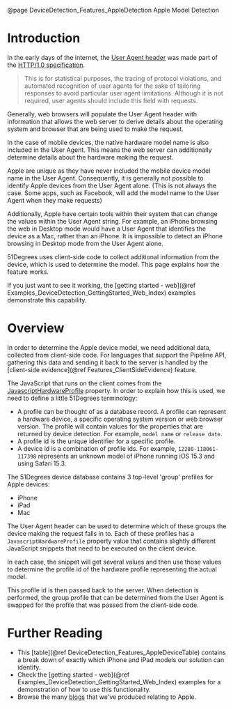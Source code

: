 @page DeviceDetection_Features_AppleDetection Apple Model Detection

# Introduction

In the early days of the internet, the 
[User Agent header](https://51degrees.com/blog/understanding-user-agent-string) 
was made part of the 
[HTTP/1.0 specification](https://datatracker.ietf.org/doc/html/rfc1945#page-46).

> This is for statistical purposes,
> the tracing of protocol violations, and automated recognition of user
> agents for the sake of tailoring responses to avoid particular user
> agent limitations. Although it is not required, user agents should
> include this field with requests. 

Generally, web browsers will populate the User Agent header with information that allows the 
web server to derive details about the operating system and browser that are being used to make 
the request. 

In the case of mobile devices, the native hardware model name is also included in the User Agent.
This means the web server can additionally determine details about the hardware making the request.

Apple are unique as they have never included the mobile device model name in the User Agent. 
Consequently, it is generally not possible to identify Apple devices from the User Agent alone. 
(This is not always the case. Some apps, such as Facebook, will add the model name to the 
User Agent when they make requests)

Additionally, Apple have certain tools within their system that can change the values within 
the User Agent string. For example, an iPhone browsing the web in Desktop mode would have a 
User Agent that identifies the device as a Mac, rather than an iPhone. It is impossible to detect 
an iPhone browsing in Desktop mode from the User Agent alone.

51Degrees uses client-side code to collect additional information from the device, which is used
to determine the model. This page explains how the feature works.

If you just want to see it working, the 
[getting started - web](@ref Examples_DeviceDetection_GettingStarted_Web_Index) examples
demonstrate this capability.

# Overview

In order to determine the Apple device model, we need additional data, collected from client-side 
code. For languages that support the Pipeline API, gathering this data and sending it back to the
server is handled by the [client-side evidence](@ref Features_ClientSideEvidence) feature.

The JavaScript that runs on the client comes from the [JavascriptHardwareProfile](https://51degrees.com/developers/property-dictionary?item=Device%7CJavascript) property.
In order to explain how this is used, we need to define a little 51Degrees terminology:

- A profile can be thought of as a database record. A profile can represent a hardware device, a specific operating system version or web browser version. The profile will contain values for the properties that are returned by device detection. For example, `model name` or `release date`. 
- A profile id is the unique identifier for a specific profile.
- A device id is a combination of profile ids. For example, `12280-118061-117398` represents an unknown model of iPhone running iOS 15.3 and using Safari 15.3.

The 51Degrees device database contains 3 top-level 'group' profiles for Apple devices:

- iPhone
- iPad
- Mac

The User Agent header can be used to determine which of these groups the device making the request 
falls in to. Each of these profiles has a `JavascriptHardwareProfile` property value that contains 
slightly different JavaScript snippets that need to be executed on the client device.

In each case, the snippet will get several values and then use those values to determine the 
profile id of the hardware profile representing the actual model.

This profile id is then passed back to the server. When detection is performed, the group profile 
that can be determined from the User Agent is swapped for the profile that was passed from the 
client-side code.

# Further Reading

- This [table](@ref DeviceDetection_Features_AppleDeviceTable) contains a break down of exactly which iPhone and iPad models our solution can identify.
- Check the [getting started - web](@ref Examples_DeviceDetection_GettingStarted_Web_Index) examples for a demonstration of how to use this functionality.
- Browse the many [blogs](https://51degrees.com/resources/blogs/tag/Apple) that we've produced relating to Apple.

